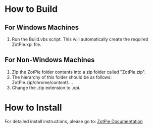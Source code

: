 # How to Build
## For Windows Machines
1. Run the Build.vbs script. This will automatically create the required ZotPie.xpi file.

## For Non-Windows Machines
1. Zip the ZotPie folder contents into a zip folder called "ZotPie.zip".
2. The hierarchy of this folder should be as follows: ZotPie.zip/chrome/content/....
3. Change the .zip extension to .xpi.

# How to Install
For detailed install instructions, please go to: [ZotPie Documentation](http://zotpie.readthedocs.org/en/latest/)

